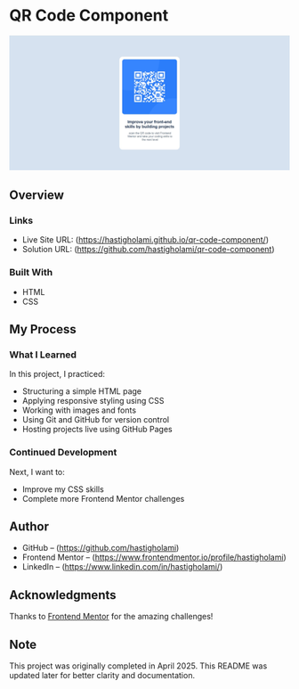 # QR Code Component

![Screenshot](./pre.jpg)

## Overview

### Links

- Live Site URL: (https://hastigholami.github.io/qr-code-component/)
- Solution URL: (https://github.com/hastigholami/qr-code-component)

### Built With

- HTML
- CSS 

## My Process

### What I Learned

In this project, I practiced:
- Structuring a simple HTML page
- Applying responsive styling using CSS
- Working with images and fonts
- Using Git and GitHub for version control
- Hosting projects live using GitHub Pages

### Continued Development

Next, I want to:
- Improve my CSS skills
- Complete more Frontend Mentor challenges

## Author

- GitHub – (https://github.com/hastigholami)
- Frontend Mentor – (https://www.frontendmentor.io/profile/hastigholami)
- LinkedIn – (https://www.linkedin.com/in/hastigholami/)

## Acknowledgments

Thanks to [Frontend Mentor](https://www.frontendmentor.io) for the amazing challenges!

## Note
This project was originally completed in April 2025. This README was updated later for better clarity and documentation.